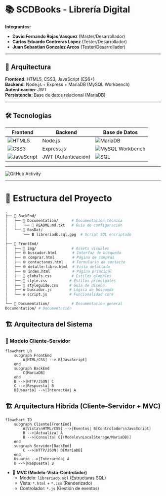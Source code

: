 # 📚 SCDBooks - Librería Digital  

**Integrantes:**  
- **David Fernando Rojas Vasquez** (Master/Desarrollador)  
- **Carlos Eduardo Contreras López** (Tester/Desarrollador)  
- **Juan Sebastian Gonzalez Arcos** (Tester/Desarrollador)  

---

## 🔧 Arquitectura  
**Frontend**: HTML5, CSS3, JavaScript (ES6+)  
**Backend**: Node.js + Express + MariaDB (MySQL Workbench)  
**Autenticación**: JWT  
**Persistencia**: Base de datos relacional (MariaDB)  

---

## 🛠 Tecnologías  
| **Frontend**       | **Backend**               | **Base de Datos**    |  
|--------------------|--------------------------|----------------------|  
| ![HTML5](https://img.shields.io/badge/HTML5-333333?style=flat&logo=html5)              | Node.js                  | ![MariaDB](https://img.shields.io/badge/MariaDB-333333?style=flat&logo=mariadb)              |  
| ![CSS3](https://img.shields.io/badge/CSS3-333333?style=flat&logo=css3&logoColor=white)         | Express.js               | ![MySQL Workbench](https://img.shields.io/badge/MySQL_Workbench-4479A1?style=flat&logo=mysql)      |  
| ![JavaScript](https://img.shields.io/badge/JavaScript-333333?style=flat&logo=javascript)  | JWT (Autenticación)      | ![SQL](https://img.shields.io/badge/SQL-003B57?style=flat&logo=postgresql)                  |  

---
![GitHub Activity](https://github-readme-stats.vercel.app/api?username=jhyjho159&show_icons=true)

---
# 📂 Estructura del Proyecto

```bash
.
├── 📁 BackEnd/
│   ├── 📁 Documentation/      # Documentación técnica
│   │   └── 📄 README.md.txt   # Guía de configuración
│   └── 📁 BasDat/
│       └── 🔒 libreriadb.sql.gpg  # Script SQL encriptado
│
├── 📁 FrontEnd/
│   ├── 📁 img/                # Assets visuales
│   ├── 🌐 buscador.html       # Interfaz de búsqueda
│   ├── 🌐 comprar.html        # Página de compras
│   ├── 🌐 contactanos.html    # Formulario de contacto
│   ├── 🌐 detalle-libro.html  # Vista detallada
│   ├── 🌐 index.html          # Página principal
│   ├── 🎨 globals.css         # Estilos globales
│   ├── 🎨 style.css          # Estilos principales
│   ├── 🎨 styleguide.css     # Guía de diseño
│   ├── ⚙️ buscador.js        # Lógica de búsqueda
│   └── ⚙️ script.js          # Funcionalidad core
│
└── 📁 Documentation/          # Documentación general
Documentation/ # Documentación


```

## 🏗️ Arquitectura del Sistema

### 🔷 Modelo Cliente-Servidor
```mermaid
flowchart LR
    subgraph FrontEnd
        A[HTML/CSS] --> B[JavaScript]
    end
    subgraph BackEnd
        C[MariaDB]
    end
    B -->|HTTP/JSON| C
    C -->|Respuesta| B
    D[Usuario] -->|Interactúa| A

```



## 🏗️ Arquitectura Híbrida (Cliente-Servidor + MVC)

```mermaid
flowchart TD
    subgraph Cliente[FrontEnd]
        A[Vista\nHTML/CSS] -->|Eventos| B[Controlador\nJavaScript]
        B -->|Actualiza| A
        B -->|Consulta| C[(Modelo\nLocalStorage/MariaDB)]
    end
    subgraph Servidor[BackEnd]
        C -->|HTTP/JSON| D[MariaDB]
    end
    Usuario -->|Interactúa| A
    D -->|Respuesta| B
```
- 🎯 **MVC (Modelo-Vista-Controlador)**
  - Modelo: `libreriadb.sql` (Estructuras SQL)
  - Vista: `*.html` + `*.css` (Renderizado)
  - Controlador: `*.js` (Gestión de eventos)

